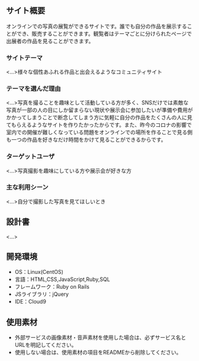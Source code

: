 # <PhotoExhibition>

## サイト概要
オンラインでの写真の展覧ができるサイトです。誰でも自分の作品を展示することができ、販売することができます。観覧者はテーマごとに分けられたページで出展者の作品を見ることができます。
### サイトテーマ
<...>様々な個性あふれる作品と出会えるようなコミュニティサイト

### テーマを選んだ理由
<...>写真を撮ることを趣味として活動している方が多く、SNSだけでは素敵な写真が一部の人の目にしか留まらない現状や展示会に参加したいが準備や費用がかかってしまうことで断念してしまう方に気軽に自分の作品をたくさんの人に見てもらえるようなサイトを作りたかったからです。また、昨今のコロナの影響で室内での開催が難しくなっている問題をオンラインでの場所を作ることで見る側も一つの作品を好きなだけ時間をかけて見ることができるからです。

### ターゲットユーザ
<...>写真撮影を趣味にしている方や展示会が好きな方

### 主な利用シーン
<...>自分で撮影した写真を見てほしいとき

## 設計書
<...>

## 開発環境
- OS：Linux(CentOS)
- 言語：HTML,CSS,JavaScript,Ruby,SQL
- フレームワーク：Ruby on Rails
- JSライブラリ：jQuery
- IDE：Cloud9

## 使用素材
- 外部サービスの画像素材・音声素材を使用した場合は、必ずサービス名とURLを明記してください。
- 使用しない場合は、使用素材の項目をREADMEから削除してください。
